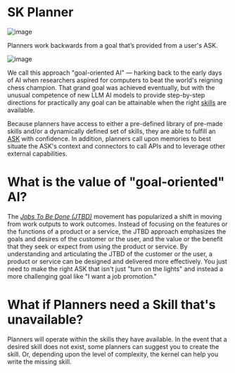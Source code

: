 # SK Planner

![image](https://user-images.githubusercontent.com/371009/221739773-cf43522f-c1e4-42f2-b73d-5ba84e21febb.png)

Planners work backwards from a goal that’s provided from a user's ASK.

![image](https://user-images.githubusercontent.com/371009/221742094-2920c697-7494-4a7b-a894-4f24fb90965f.png)

We call this approach "goal-oriented AI" — harking back to the early days of AI
when researchers aspired for computers to beat the world's reigning chess champion. 
That grand goal was achieved eventually, but with the unusual competence of new
LLM AI models to provide step-by-step directions for practically any goal can be
attainable when the right 
[skills](SKILLS.md) 
are available.

Because planners have access to either a pre-defined library of pre-made skills
and/or a dynamically defined set of skills, they are able to fulfill an
[ASK](GLOSSARY.md)
with confidence. In addition, planners call upon memories to best situate the
ASK's context and connectors to call APIs and to leverage other external
capabilities.

# What is the value of "goal-oriented" AI?

The *[Jobs To Be Done (JTBD)](https://hbr.org/2016/09/know-your-customers-jobs-to-be-done)*
movement has popularized a shift in moving from work outputs to work outcomes. Instead
of focusing on the features or the functions of a product or a service, the JTBD
approach emphasizes the goals and desires of the customer or the user, and the value
or the benefit that they seek or expect from using the product or service. By
understanding and articulating the JTBD of the customer or the user, a product or
service can be designed and delivered more effectively. You just need to make the
right ASK that isn't just "turn on the lights" and instead a more challenging goal
like "I want a job promotion."

# What if Planners need a Skill that's unavailable?

Planners will operate within the skills they have available. In the event that a
desired skill does not exist, some planners can suggest you to create the skill.
Or, depending upon the level of complexity, the kernel can help you write the
missing skill.